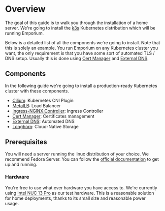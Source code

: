 # Overview

The goal of this guide is to walk you through the installation of a home server. We're going to install the [k3s](https://k3s.io/) Kubernetes distribution which will be running Emporium.

Below is a detailed list of all the components we're going to install. Note that this is solely an example. You run Emporium on any Kubernetes cluster you want, the only requirement is that you have some sort of automated TLS / DNS setup. Usually this is done using [Cert Manager](https://cert-manager.io/) and [External DNS](https://kubernetes-sigs.github.io/external-dns/v0.14.0/).

## Components

In the following guide we're going to install a production-ready Kubernetes cluster with these components.

- [Cilium](https://cilium.io/): Kubernetes CNI Plugin
- [MetalLB](https://metallb.universe.tf/): Load Balancer
- [Ingress-NGINX Controller](https://github.com/kubernetes/ingress-nginx): Ingress Controller
- [Cert Manager](https://cert-manager.io/): Certificates management
- [External DNS](https://kubernetes-sigs.github.io/external-dns/v0.14.0/): Automated DNS
- [Longhorn](https://longhorn.io/): Cloud-Native Storage

## Prerequisites

You will need a server running the linux distribution of your choice. We recommend Fedora Server. You can follow the [official documentation](https://docs.fedoraproject.org/en-US/fedora-server/installation/) to get up and running.


### Hardware

You're free to use what ever hardware you have access to. We're currently using [Intel NUC 13 Pro](https://www.asus.com/displays-desktops/nucs/nuc-mini-pcs/asus-nuc-13-pro/) as our test hardware. This is a reasonable solution for home deployments, thanks to its small size and reasonable power usage.